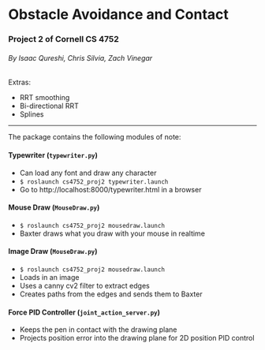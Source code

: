 # Obstacle Avoidance and Contact

### Project 2 of Cornell CS 4752
###### By Isaac Qureshi, Chris Silvia, Zach Vinegar



Extras:
* RRT smoothing
* Bi-directional RRT
* Splines

---
The package contains the following modules of note:

#### Typewriter (`typewriter.py`)

* Can load any font and draw any character
* `$ roslaunch cs4752_proj2 typewriter.launch`
* Go to http://localhost:8000/typewriter.html in a browser

#### Mouse Draw (`MouseDraw.py`)

* `$ roslaunch cs4752_proj2 mousedraw.launch`
* Baxter draws what you draw with your mouse in realtime

#### Image Draw (`MouseDraw.py`)

* `$ roslaunch cs4752_proj2 mousedraw.launch`
* Loads in an image
* Uses a canny cv2 filter to extract edges
* Creates paths from the edges and sends them to Baxter

#### Force PID Controller (`joint_action_server.py`)

* Keeps the pen in contact with the drawing plane
* Projects position error into the drawing plane for 2D position PID control
